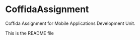 # CoffidaAssignment
Coffida Assignment for Mobile Applications Development Unit.

This is the README file
